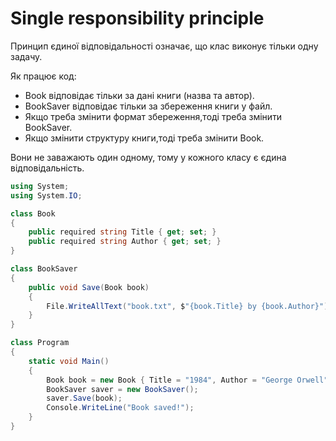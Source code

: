 # Single responsibility principle

Принцип єдиної відповідальності означає, що клас виконує тільки одну задачу. 

Як працює код:
- Book відповідає тільки за дані книги (назва та автор).
- BookSaver відповідає тільки за збереження книги у файл.
- Якщо треба змінити формат збереження,тоді треба змінити BookSaver.
- Якщо змінити структуру книги,тоді треба змінити Book.
  
Вони не заважають один одному, тому у кожного класу є єдина відповідальність.

```csharp
using System;
using System.IO;

class Book
{
    public required string Title { get; set; }
    public required string Author { get; set; }
}

class BookSaver
{
    public void Save(Book book)
    {
        File.WriteAllText("book.txt", $"{book.Title} by {book.Author}");
    }
}

class Program
{
    static void Main()
    {
        Book book = new Book { Title = "1984", Author = "George Orwell" };
        BookSaver saver = new BookSaver();
        saver.Save(book);
        Console.WriteLine("Book saved!");
    }
}
```
